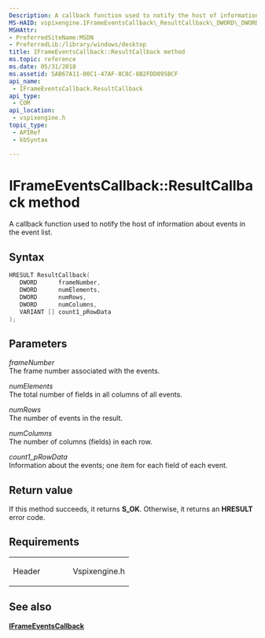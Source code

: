 ```yaml
---
Description: A callback function used to notify the host of information about events in the event list.
MS-HAID: vspixengine.IFrameEventsCallback\_ResultCallback\_DWORD\_DWORD\_DWORD\_DWORD\_VARIANT\_arr
MSHAttr:
- PreferredSiteName:MSDN
- PreferredLib:/library/windows/desktop
title: IFrameEventsCallback::ResultCallback method
ms.topic: reference
ms.date: 05/31/2018
ms.assetid: 5AB67A11-00C1-47AF-8C8C-8B2FDD095BCF
api_name: 
 - IFrameEventsCallback.ResultCallback
api_type: 
 - COM
api_location: 
 - vspixengine.h
topic_type: 
 - APIRef
 - kbSyntax

---
```


# <span id="vspixengine.iframeeventscallback_resultcallback_dword_dword_dword_dword_variant_arr"></span>IFrameEventsCallback::ResultCallback method

A callback function used to notify the host of information about events in the event list.

## Syntax


```C++
HRESULT ResultCallback(
   DWORD      frameNumber,
   DWORD      numElements,
   DWORD      numRows,
   DWORD      numColumns,
   VARIANT [] count1_pRowData
);
```

## Parameters

*frameNumber*   
The frame number associated with the events.

*numElements*   
The total number of fields in all columns of all events.

*numRows*   
The number of events in the result.

*numColumns*   
The number of columns (fields) in each row.

*count1\_pRowData*   
Information about the events; one item for each field of each event.

## Return value

If this method succeeds, it returns **S\_OK**. Otherwise, it returns an **HRESULT** error code.

## Requirements

<table><colgroup><col style="width: 50%" /><col style="width: 50%" /></colgroup><tbody><tr class="odd"><td><p>Header</p></td><td>Vspixengine.h</td></tr></tbody></table>

## <span id="see_also"></span>See also

[**IFrameEventsCallback**](/windows/desktop/direct3dtools/iframeeventscallback)

 

 